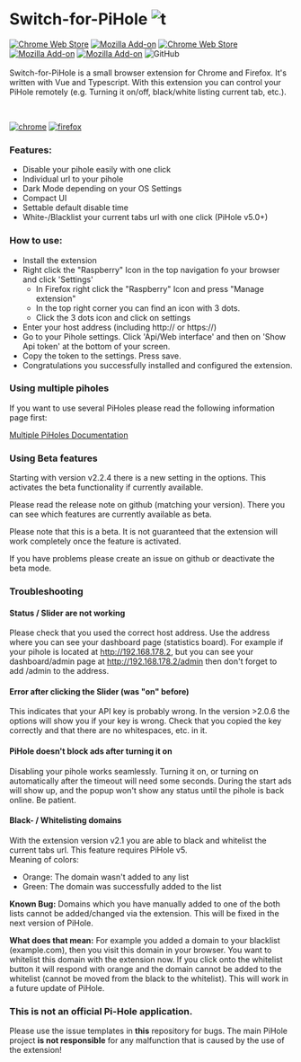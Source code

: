 # Switch-for-PiHole ![t](https://github.com/badsgahhl/pihole-browser-extension/blob/master/icon/icon-48.png?raw=true)
[![Chrome Web Store](https://img.shields.io/chrome-web-store/v/ngoafjpapneaopfkpboebcahajopcifi)](https://chrome.google.com/webstore/detail/switch-for-pihole/ngoafjpapneaopfkpboebcahajopcifi)
[![Mozilla Add-on](https://img.shields.io/amo/v/switch-for-pihole)](https://addons.mozilla.org/firefox/addon/switch-for-pihole/)
[![Chrome Web Store](https://img.shields.io/chrome-web-store/users/ngoafjpapneaopfkpboebcahajopcifi?label=chrome%20users)](https://chrome.google.com/webstore/detail/switch-for-pihole/ngoafjpapneaopfkpboebcahajopcifi)
[![Mozilla Add-on](https://img.shields.io/amo/users/switch-for-pihole?color=green&label=mozilla%20users)](https://addons.mozilla.org/firefox/addon/switch-for-pihole/)
[![Mozilla Add-on](https://img.shields.io/amo/rating/switch-for-pihole)](https://addons.mozilla.org/firefox/addon/switch-for-pihole/reviews/)
![GitHub](https://img.shields.io/github/license/badsgahhl/pihole-browser-extension)
<br><br>
Switch-for-PiHole is a small browser extension for Chrome and Firefox. It's written with Vue and Typescript. With this extension you can control your PiHole remotely (e.g. Turning it on/off, black/white listing current tab, etc.).

<br>

[![chrome](https://developer.chrome.com/webstore/images/ChromeWebStore_BadgeWBorder_v2_206x58.png)](https://chrome.google.com/webstore/detail/switch-for-pihole/ngoafjpapneaopfkpboebcahajopcifi)
[![firefox](https://cdn.glaser.casa/tp/firefox4.png)](https://addons.mozilla.org/de/firefox/addon/switch-for-pihole/)


### Features:
- Disable your pihole easily with one click
- Individual url to your pihole
- Dark Mode depending on your OS Settings
- Compact UI
- Settable default disable time
- White-/Blacklist your current tabs url with one click (PiHole v5.0+)

### How to use:

- Install the extension
- Right click the "Raspberry" Icon in the top navigation fo your browser and click 'Settings'
    - In Firefox right click the "Raspberry" Icon and press "Manage extension"
    - In the top right corner you can find an icon with 3 dots.
    - Click the 3 dots icon and click on settings
- Enter your host address (including http:// or https://)
- Go to your Pihole settings. Click 'Api/Web interface' and then on 'Show Api token' at the bottom of your screen.
- Copy the token to the settings. Press save.
- Congratulations you successfully installed and configured the extension.

### Using multiple piholes

If you want to use several PiHoles please read the following information page first:

[Multiple PiHoles Documentation](https://github.com/badsgahhl/pihole-browser-extension/blob/master/documentation/multiple-pihole.md)

### Using Beta features

Starting with version v2.2.4 there is a new setting in the options. This activates the beta functionality if currently available.

Please read the release note on github (matching your version). There you can see which features are currently available as beta.

Please note that this is a beta. It is not guaranteed that the extension will work completely once the feature is activated.

If you have problems please create an issue on github or deactivate the beta mode.

### Troubleshooting

#### Status / Slider are not working
Please check that you used the correct host address. Use the address where you can see your dashboard page (statistics board).
For example if your pihole is located at http://192.168.178.2, but you can see your dashboard/admin page at http://192.168.178.2/admin then don't forget to add /admin to the address.

#### Error after clicking the Slider (was "on" before)

This indicates that your API key is probably wrong. In the version >2.0.6 the options will show you if your key is wrong.
Check that you copied the key correctly and that there are no whitespaces, etc. in it.

#### PiHole doesn't block ads after turning it on

Disabling your pihole works seamlessly. Turning it on, or turning on automatically after the timeout will need some seconds.
During the start ads will show up, and the popup won't show any status until the pihole is back online. Be patient.

#### Black- / Whitelisting domains
With the extension version v2.1 you are able to black and whitelist the current tabs url. This feature requires PiHole v5.
<br>Meaning of colors:
 - Orange: The domain wasn't added to any list
 - Green: The domain was successfully added to the list
 
**Known Bug:** Domains which you have manually added to one of the both lists cannot be added/changed via the extension.
This will be fixed in the next version of PiHole.

**What does that mean:** For example you added a domain to your blacklist (example.com), then you visit this domain in your browser.
You want to whitelist this domain with the extension now. If you click onto the whitelist button it will respond with orange and
the domain cannot be added to the whitelist (cannot be moved from the black to the whitelist). This will work in a future update of PiHole.

 

### This is not an official Pi-Hole application.
Please use the issue templates in **this** repository for bugs. The main PiHole project **is not responsible** for any malfunction that is caused by the use of the extension!
